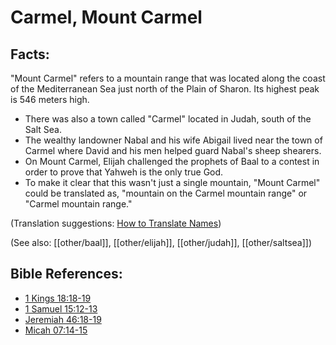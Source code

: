 # Carmel, Mount Carmel #

## Facts: ##

"Mount Carmel" refers to a mountain range that was located along the coast of the Mediterranean Sea just north of the Plain of Sharon. Its highest peak is 546 meters high.

* There was also a town called "Carmel" located in Judah, south of the Salt Sea.
* The wealthy landowner Nabal and his wife Abigail lived near the town of Carmel where David and his men helped guard Nabal's sheep shearers.
* On Mount Carmel, Elijah challenged the prophets of Baal to a contest in order to prove that Yahweh is the only true God.
* To make it clear that this wasn't just a single mountain, "Mount Carmel" could be translated as, "mountain on the Carmel mountain range" or "Carmel mountain range."

(Translation suggestions: [How to Translate Names](en/ta-vol1/translate/man/translate-names))

(See also: [[other/baal]], [[other/elijah]], [[other/judah]], [[other/saltsea]])

## Bible References: ##

* [1 Kings 18:18-19](en/tn/1ki/help/18/18)
* [1 Samuel 15:12-13](en/tn/1sa/help/15/12)
* [Jeremiah 46:18-19](en/tn/jer/help/46/18)
* [Micah 07:14-15](en/tn/mic/help/07/14)